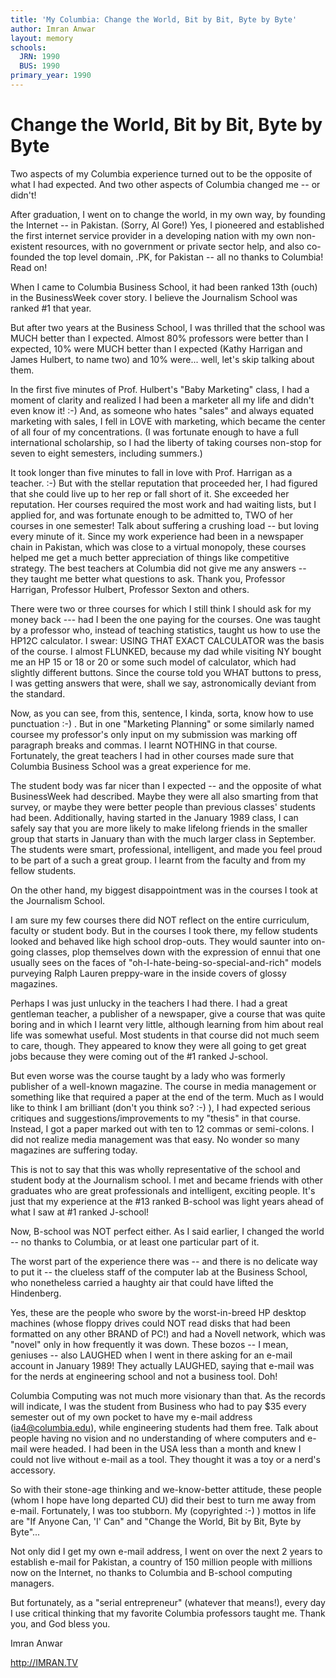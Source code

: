 ```yaml
---
title: 'My Columbia: Change the World, Bit by Bit, Byte by Byte'
author: Imran Anwar
layout: memory
schools:
  JRN: 1990
  BUS: 1990
primary_year: 1990
---
```

# Change the World, Bit by Bit, Byte by Byte

Two aspects of my Columbia experience turned out to be the opposite of what I had expected. And two other aspects of Columbia changed me -- or didn't!

After graduation, I went on to change the world, in my own way, by founding the Internet -- in Pakistan. (Sorry, Al Gore!) Yes, I pioneered and established the first internet service provider in a developing nation with my own non-existent resources, with no government or private sector help, and also co-founded the top level domain, .PK, for Pakistan -- all no thanks to Columbia! Read on!

When I came to Columbia Business School, it had been ranked 13th (ouch) in the BusinessWeek cover story.  I believe the Journalism School was ranked #1 that year.

But after two years at the Business School, I was thrilled that the school was MUCH better than I expected. Almost 80% professors were better than I expected, 10% were MUCH better than I expected (Kathy Harrigan and James Hulbert, to name two) and 10% were... well, let's skip talking about them.

In the first five minutes of Prof. Hulbert's "Baby Marketing" class, I had a moment of clarity and realized I had been a marketer all my life and didn't even know it! :-) And, as someone who hates "sales" and always equated marketing with sales, I fell in LOVE with marketing, which became the center of all four of my concentrations. (I was fortunate enough to have a full international scholarship, so I had the liberty of taking courses non-stop for seven to eight semesters, including summers.)

It took longer than five minutes to fall in love with Prof. Harrigan as a teacher. :-)  But with the stellar reputation that proceeded her, I had figured that she could live up to her rep or fall short of it. She exceeded her reputation. Her courses required the most work and had waiting lists, but I applied for, and was fortunate enough to be admitted to, TWO of her courses in one semester! Talk about suffering a crushing load -- but loving every minute of it.  Since my work experience had been in a newspaper chain in Pakistan, which was close to a virtual monopoly, these courses helped me get a much better appreciation of things like competitive strategy. The best teachers at Columbia did not give me any answers -- they taught me better what questions to ask. Thank you, Professor Harrigan, Professor Hulbert, Professor Sexton and others.

There were two or three courses for which I still think I should ask for my money back --- had I been the one paying for the courses. One was taught by a professor who, instead of teaching statistics, taught us how to use the HP12C calculator. I swear: USING THAT EXACT CALCULATOR was the basis of the course. I almost FLUNKED, because my dad while visiting NY bought me an HP 15 or 18 or 20 or some such model of calculator, which had slightly different buttons. Since the course told you WHAT buttons to press, I was getting answers that were, shall we say, astronomically deviant from the standard.

Now, as you can see, from this, sentence, I kinda, sorta, know how to use punctuation :-) . But in one "Marketing Planning" or some similarly named coursee my professor's only input on my submission was marking off paragraph breaks and commas. I learnt NOTHING in that course. Fortunately, the great teachers I had in other courses made sure that Columbia Business School was a great experience for me.

The student body was far nicer than I expected -- and the opposite of what BusinessWeek had described. Maybe they were all also smarting from that survey, or maybe they were better people than previous classes' students had been. Additionally, having started in the January 1989 class, I can safely say that you are more likely to make lifelong friends in the smaller group that starts in January than with the much larger class in September. The students were smart, professional, intelligent, and made you feel proud to be part of a such a great group. I learnt from the faculty and from my fellow students.

On the other hand, my biggest disappointment was in the courses I took at the Journalism School.

I am sure my few courses there did NOT reflect on the entire curriculum, faculty or student body. But in the courses I took there, my fellow students looked and behaved like high school drop-outs. They would saunter into on-going classes, plop themselves down with the expression of ennui that one usually sees on the faces of "oh-I-hate-being-so-special-and-rich" models purveying Ralph Lauren preppy-ware in the inside covers of glossy magazines.

Perhaps I was just unlucky in the teachers I had there. I had a great gentleman teacher, a publisher of a newspaper, give a course that was quite boring and in which I learnt very little, although learning from him about real life was somewhat useful. Most students in that course did not much seem to care, though. They appeared to know they were all going to get great jobs because they were coming out of the #1 ranked J-school.

But even worse was the course taught by a lady who was formerly publisher of a well-known magazine. The course in media management or something like that required a paper at the end of the term. Much as I would like to think I am brilliant (don't you think so? :-) ), I had expected serious critiques and suggestions/improvements to my "thesis" in that course. Instead, I got a paper marked out with ten to 12 commas or semi-colons. I did not realize media management was that easy. No wonder so many magazines are suffering today.

This is not to say that this was wholly representative of the school and student body at the Journalism school.  I met and became friends with other graduates who are great professionals and intelligent, exciting people. It's just that my experience at the #13 ranked B-school was light years ahead of what I saw at #1 ranked J-school!

Now, B-school was NOT perfect either. As I said earlier, I changed the world -- no thanks to Columbia, or at least one particular part of it.

The worst part of the experience there was -- and there is no delicate way to put it -- the clueless staff of the computer lab at the Business School, who nonetheless carried a haughty air that could have lifted the Hindenberg.

Yes, these are the people who swore by the worst-in-breed HP desktop machines (whose floppy drives could NOT read disks that had been formatted on any other BRAND of PC!) and had a Novell network, which was "novel" only in how frequently it was down. These bozos -- I mean, geniuses -- also LAUGHED when I went in there asking for an e-mail account in January 1989! They actually LAUGHED, saying that e-mail was for the nerds at engineering school and not a business tool. Doh!

Columbia Computing was not much more visionary than that. As the records will indicate, I was the student from Business who had to pay $35 every semester out of my own pocket to have my e-mail address (ia4@columbia.edu), while engineering students had them free. Talk about people having no vision and no understanding of where computers and e-mail were headed. I had been in the USA less than a month and knew I could not live without e-mail as a tool. They thought it was a toy or a nerd's accessory.

So with their stone-age thinking and we-know-better attitude, these people (whom I hope have long departed CU) did their best to turn me away from e-mail. Fortunately, I was too stubborn. My (copyrighted :-) ) mottos in life are "If Anyone Can, 'I' Can" and "Change the World, Bit by Bit, Byte by Byte"...

Not only did I get my own e-mail address, I went on over the next 2 years to establish e-mail for Pakistan, a country of 150 million people with millions now on the Internet, no thanks to Columbia and B-school computing managers.

But fortunately, as a "serial entrepreneur" (whatever that means!), every day I use critical thinking that my favorite Columbia professors taught me. Thank you, and God bless you.

Imran Anwar

http://IMRAN.TV
